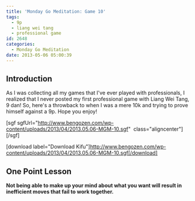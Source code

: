 ```yaml
---
title: 'Monday Go Meditation: Game 10'
tags:
  - 9p
  - liang wei tang
  - professional game
id: 2648
categories:
  - Monday Go Meditation
date: 2013-05-06 05:00:39
---
```


## Introduction

As I was collecting all my games that I've ever played with professionals, I realized that I never posted my first professional game with Liang Wei Tang, 9 dan! So, here's a throwback to when I was a mere 10k and trying to prove himself against a 9p. Hope you enjoy!

[sgf sgfUrl="http://www.bengozen.com/wp-content/uploads/2013/04/2013.05.06-MGM-10.sgf"  class="aligncenter"][/sgf]

[download label="Download Kifu"]http://www.bengozen.com/wp-content/uploads/2013/04/2013.05.06-MGM-10.sgf[/download]

## **One Point Lesson**

**Not being able to make up your mind about what you want will result in inefficient moves that fail to work together.**